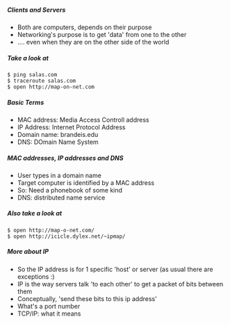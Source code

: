 ##### Clients and Servers
* Both are computers, depends on their purpose
* Networking's purpose is to get 'data' from one to the other
* .... even when they are on the other side of the world

##### Take a look at
	$ ping salas.com
	$ traceroute salas.com
	$ open http://map-on-net.com

##### Basic Terms
* MAC address: Media Access Controll address
* IP Address: Internet Protocol Address
* Domain name: brandeis.edu
* DNS: DOmain Name System

##### MAC addresses, IP addresses and DNS
* User types in a domain name
* Target computer is identified by a MAC address
* So: Need a phonebook of some kind
* DNS: distributed name service

##### Also take a look at
	$ open http://map-o-net.com/
	$ open http://icicle.dylex.net/~ipmap/

##### More about IP
* So the IP address is for 1 specific 'host' or server (as usual there are exceptions :)
* IP is the way servers talk 'to each other' to get a packet of bits between them
* Conceptually, 'send these bits to this ip address'
* What's a port number
* TCP/IP: what it means
